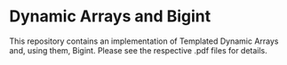 # Dynamic Arrays and Bigint

This repository contains an implementation of Templated Dynamic Arrays and, using them, Bigint. Please see the respective .pdf files for details.

